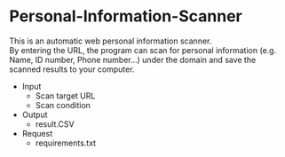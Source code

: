 # Personal-Information-Scanner
This is an automatic web personal information scanner.  <br>
By entering the URL, the program can scan for personal information (e.g. Name, ID number, Phone number...) under the domain and save the scanned results to your computer.
* Input
  * Scan target URL
  * Scan condition
* Output
  * result.CSV
* Request
  * requirements.txt
